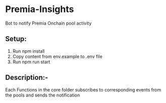 # Premia-Insights
Bot to notify Premia Onchain pool activity

## Setup:
1) Run npm install
2) Copy content from env.example to .env file
3) Run npm run start

## Description:-
Each Functions in the core folder subscribes to corresponding events from the pools and sends the notification
